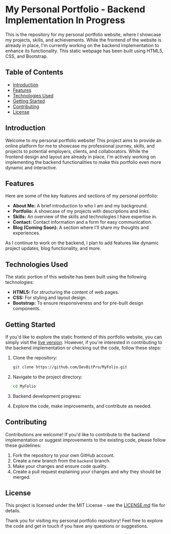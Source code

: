 # My Personal Portfolio - Backend Implementation In Progress

This is the repository for my personal portfolio website, where I showcase my projects, skills, and achievements. While the frontend of the website is already in place, I'm currently working on the backend implementation to enhance its functionality. This static webpage has been built using HTML5, CSS, and Bootstrap.

## Table of Contents

- [Introduction](#introduction)
- [Features](#features)
- [Technologies Used](#technologies-used)
- [Getting Started](#getting-started)
- [Contributing](#contributing)
- [License](#license)

## Introduction

Welcome to my personal portfolio website! This project aims to provide an online platform for me to showcase my professional journey, skills, and projects to potential employers, clients, and collaborators. While the frontend design and layout are already in place, I'm actively working on implementing the backend functionalities to make this portfolio even more dynamic and interactive.

## Features

Here are some of the key features and sections of my personal portfolio:

- **About Me:** A brief introduction to who I am and my background.
- **Portfolio:** A showcase of my projects with descriptions and links.
- **Skills:** An overview of the skills and technologies I have expertise in.
- **Contact:** Contact information and a form for easy communication.
- **Blog (Coming Soon):** A section where I'll share my thoughts and experiences.

As I continue to work on the backend, I plan to add features like dynamic project updates, blog functionality, and more.

## Technologies Used

The static portion of this website has been built using the following technologies:

- **HTML5:** For structuring the content of web pages.
- **CSS:** For styling and layout design.
- **Bootstrap:** To ensure responsiveness and for pre-built design components.

## Getting Started

If you'd like to explore the static frontend of this portfolio website, you can simply visit the [live version](#insert-link-here). However, if you're interested in contributing to the backend implementation or checking out the code, follow these steps:

1. Clone the repository:

   ```bash
   git clone https://github.com/DevBitPro/MyFolio.git
   ```

2. Navigate to the project directory:

   ```bash
   cd MyFolio
   ```

3. Backend development progress:

4. Explore the code, make improvements, and contribute as needed.

## Contributing

Contributions are welcome! If you'd like to contribute to the backend implementation or suggest improvements to the existing code, please follow these guidelines:

1. Fork the repository to your own GitHub account.
2. Create a new branch from the `backend` branch.
3. Make your changes and ensure code quality.
4. Create a pull request explaining your changes and why they should be merged.

## License

This project is licensed under the MIT License - see the [LICENSE.md](LICENSE.md) file for details.

Thank you for visiting my personal portfolio repository! Feel free to explore the code and get in touch if you have any questions or suggestions.
